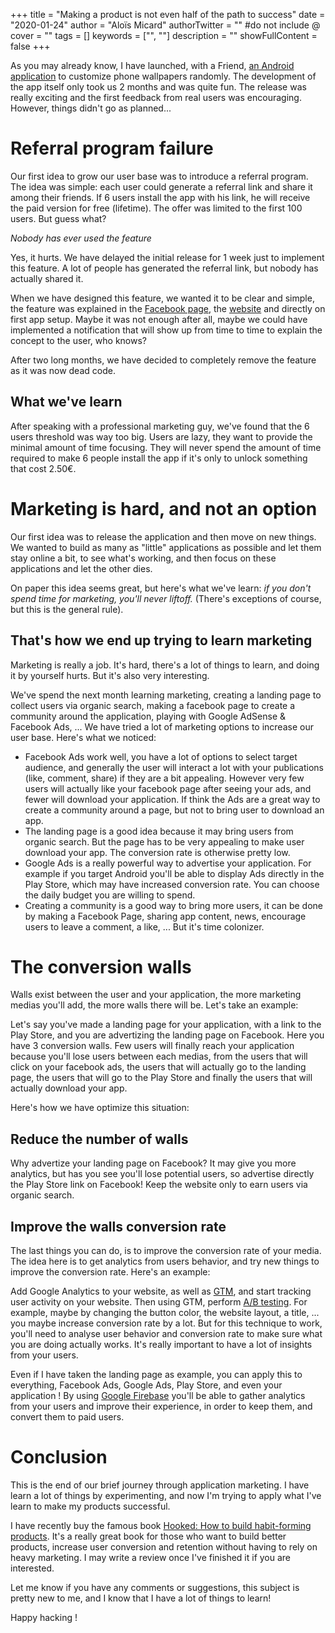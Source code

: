 +++
title = "Making a product is not even half of the path to success"
date = "2020-01-24"
author = "Aloïs Micard"
authorTwitter = "" #do not include @
cover = ""
tags = []
keywords = ["", ""]
description = ""
showFullContent = false
+++

As you may already know, I have launched, with a Friend, [an Android application](https://blog.creekorful.com/pimp-your-phone-like-never-before/) to customize phone wallpapers randomly. The development of the app itself only took us 2 months and was quite fun. The release was really exciting and the first feedback from real users was encouraging. However, things didn't go as planned...

# Referral program failure

Our first idea to grow our user base was to introduce a referral program. The idea was simple: each user could generate a referral link and share it among their friends. If 6 users install the app with his link, he will receive the paid version for free (lifetime). The offer was limited to the first 100 users. But guess what?

*Nobody has ever used the feature*

Yes, it hurts. We have delayed the initial release for 1 week just to implement this feature. A lot of people has generated the referral link, but nobody has actually shared it.

When we have designed this feature, we wanted it to be clear and simple, the feature was explained in the [Facebook page](https://www.facebook.com/pimpmyscreen/), the [website](https://www.randomwallpapers.com/) and directly on first app setup. Maybe it was not enough after all, maybe we could have implemented a notification that will show up from time to time to explain the concept to the user, who knows?

After two long months, we have decided to completely remove the feature as it was now dead code.

## What we've learn

After speaking with a professional marketing guy, we've found that the 6 users threshold was way too big. Users are lazy, they want to provide the minimal amount of time focusing. They will never spend the amount of time required to make 6 people install the app if it's only to unlock something that cost 2.50€.

# Marketing is hard, and not an option

Our first idea was to release the application and then move on new things. We wanted to build as many as "little" applications as possible and let them stay online a bit, to see what's working, and then focus on these applications and let the other dies.

On paper this idea seems great, but here's what we've learn: *if you don't spend time for marketing, you'll never liftoff.* (There's exceptions of course, but this is the general rule).

## That's how we end up trying to learn marketing

Marketing is really a job. It's hard, there's a lot of things to learn, and doing it by yourself hurts. But it's also very interesting.

We've spend the next month learning marketing, creating a landing page to collect users via organic search, making a facebook page to create a community around the application, playing with Google AdSense & Facebook Ads, ... We have tried a lot of marketing options to increase our user base. Here's what we noticed:

- Facebook Ads work well, you have a lot of options to select target audience, and generally the user will interact a lot with your publications (like, comment, share) if they are a bit appealing. However very few users will actually like your facebook page after seeing your ads, and fewer will download your application. If think the Ads are a great way to create a community around a page, but not to bring user to download an app.
- The landing page is a good idea because it may bring users from organic search. But the page has to be very appealing to make user download your app. The conversion rate is otherwise pretty low.
- Google Ads is a really powerful way to advertise your application. For example if you target Android you'll be able to display Ads directly in the Play Store, which may have increased conversion rate. You can choose the daily budget you are willing to spend.
- Creating a community is a good way to bring more users, it can be done by making a Facebook Page, sharing app content, news, encourage users to leave a comment, a like, ... But it's time colonizer.

# The conversion walls

Walls exist between the user and your application, the more marketing medias you'll add, the more walls there will be. Let's take an example:

Let's say you've made a landing page for your application, with a link to the Play Store, and you are advertizing the landing page on Facebook. Here you have 3 conversion walls. Few users will finally reach your application because you'll lose users between each medias, from the users that will click on your facebook ads, the users that will actually go to the landing page, the users that will go to the Play Store and finally the users that will actually download your app.

Here's how we have optimize this situation:

## Reduce the number of walls

Why advertize your landing page on Facebook? It may give you more analytics, but has you see you'll lose potential users, so advertise directly the Play Store link on Facebook! Keep the website only to earn users via organic search.

## Improve the walls conversion rate

The last things you can do, is to improve the conversion rate of your media. The idea here is to get analytics from users behavior, and try new things to improve the conversion rate. Here's an example:

Add Google Analytics to your website, as well as [GTM](https://tagmanager.google.com/), and start tracking user activity on your website. Then using GTM, perform [A/B testing](https://en.wikipedia.org/wiki/A/B_testing). For example, maybe by changing the button color, the website layout, a title, ... you maybe increase conversion rate by a lot. But for this technique to work, you'll need to analyse user behavior and conversion rate to make sure what you are doing actually works. It's really important to have a lot of insights from your users.

Even if I have taken the landing page as example, you can apply this to everything, Facebook Ads, Google Ads, Play Store, and even your application ! By using [Google Firebase](https://firebase.google.com/) you'll be able to gather analytics from your users and improve their experience, in order to keep them, and convert them to paid users.

# Conclusion

This is the end of our brief journey through application marketing. I have learn a lot of things by experimenting, and now I'm trying to apply what I've learn to make my products successful.

I have recently buy the famous book [Hooked: How to build habit-forming products](https://www.amazon.com/dp/1591847788/). It's a really great book for those who want to build better products, increase user conversion and retention without having to rely on heavy marketing. I may write a review once I've finished it if you are interested.

Let me know if you have any comments or suggestions, this subject is pretty new to me, and I know that I have a lot of things to learn!

Happy hacking !